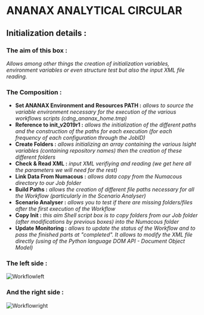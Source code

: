 # ANANAX ANALYTICAL CIRCULAR
## Initialization details :
### The aim of this box :
*Allows among other things the creation of initialization variables, environment variables or even structure test but also the input XML file reading.*

### The Composition :

- __Set ANANAX Environment and Resources PATH :__ *allows to source the variable environment necessary for the execution of the various workflows scripts (cdng_ananax_home.tmp)*
- __Reference to init_v2019r1 :__ *allows the initialization of the different paths and the construction of the paths for each execution (for each frequency of each configuration through the JobID)*
- __Create Folders :__ *allows initializing an array containing the various Isight variables (containing repository names) then the creation of these different folders*
- __Check & Read XML :__ *input XML verifiying and reading (we get here all the parameters we will need for the rest)*
- __Link Data From Numacous :__ *allows data copy from the Numacous directory to our Job folder*
- __Build Paths :__ *allows the creation of different file paths necessary for all the Workflow (particularly in the Scenario Analyser)*
- __Scenario Analyser :__ *allows you to test if there are missing folders/files after the first execution of the Workflow*
- __Copy Init :__ *this aim Shell script box is to copy folders from our Job folder (after modifications by previous boxes) into the Numacous folder*
- __Update Monitoring :__ *allows to update the status of the Workflow and to pass the finished parts at "completed". It allows to modify the XML file directly (using of the Python language DOM API - Document Object Model)*

### The left side :

![Workflowleft](https://user-images.githubusercontent.com/45098441/86895578-f99bf900-c104-11ea-886b-6301fba9bf44.JPG)

### And the right side :

![Workflowright](https://user-images.githubusercontent.com/45098441/86895580-fa348f80-c104-11ea-932e-a843720f7c14.JPG)
